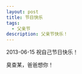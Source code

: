 ```yaml
---
layout: post
title: 节日快乐
tags: 
  - 父亲节
description: 父亲节快乐！
---
```


2013-06-15 祝自己节日快乐！

臭查某，爸爸想你！

